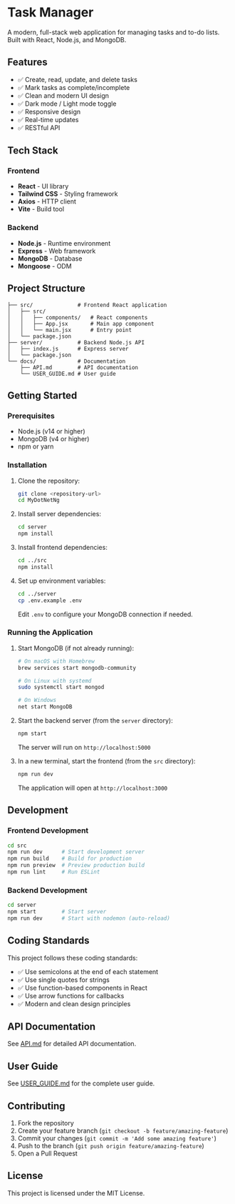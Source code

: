 # Task Manager

A modern, full-stack web application for managing tasks and to-do lists. Built with React, Node.js, and MongoDB.

## Features

- ✅ Create, read, update, and delete tasks
- ✅ Mark tasks as complete/incomplete
- ✅ Clean and modern UI design
- ✅ Dark mode / Light mode toggle
- ✅ Responsive design
- ✅ Real-time updates
- ✅ RESTful API

## Tech Stack

### Frontend
- **React** - UI library
- **Tailwind CSS** - Styling framework
- **Axios** - HTTP client
- **Vite** - Build tool

### Backend
- **Node.js** - Runtime environment
- **Express** - Web framework
- **MongoDB** - Database
- **Mongoose** - ODM

## Project Structure

```
├── src/              # Frontend React application
│   ├── src/
│   │   ├── components/   # React components
│   │   ├── App.jsx       # Main app component
│   │   └── main.jsx      # Entry point
│   └── package.json
├── server/           # Backend Node.js API
│   ├── index.js      # Express server
│   └── package.json
└── docs/             # Documentation
    ├── API.md        # API documentation
    └── USER_GUIDE.md # User guide
```

## Getting Started

### Prerequisites

- Node.js (v14 or higher)
- MongoDB (v4 or higher)
- npm or yarn

### Installation

1. Clone the repository:
   ```bash
   git clone <repository-url>
   cd MyDotNetNg
   ```

2. Install server dependencies:
   ```bash
   cd server
   npm install
   ```

3. Install frontend dependencies:
   ```bash
   cd ../src
   npm install
   ```

4. Set up environment variables:
   ```bash
   cd ../server
   cp .env.example .env
   ```
   Edit `.env` to configure your MongoDB connection if needed.

### Running the Application

1. Start MongoDB (if not already running):
   ```bash
   # On macOS with Homebrew
   brew services start mongodb-community

   # On Linux with systemd
   sudo systemctl start mongod

   # On Windows
   net start MongoDB
   ```

2. Start the backend server (from the `server` directory):
   ```bash
   npm start
   ```
   The server will run on `http://localhost:5000`

3. In a new terminal, start the frontend (from the `src` directory):
   ```bash
   npm run dev
   ```
   The application will open at `http://localhost:3000`

## Development

### Frontend Development
```bash
cd src
npm run dev      # Start development server
npm run build    # Build for production
npm run preview  # Preview production build
npm run lint     # Run ESLint
```

### Backend Development
```bash
cd server
npm start        # Start server
npm run dev      # Start with nodemon (auto-reload)
```

## Coding Standards

This project follows these coding standards:

- ✅ Use semicolons at the end of each statement
- ✅ Use single quotes for strings
- ✅ Use function-based components in React
- ✅ Use arrow functions for callbacks
- ✅ Modern and clean design principles

## API Documentation

See [API.md](./docs/API.md) for detailed API documentation.

## User Guide

See [USER_GUIDE.md](./docs/USER_GUIDE.md) for the complete user guide.

## Contributing

1. Fork the repository
2. Create your feature branch (`git checkout -b feature/amazing-feature`)
3. Commit your changes (`git commit -m 'Add some amazing feature'`)
4. Push to the branch (`git push origin feature/amazing-feature`)
5. Open a Pull Request

## License

This project is licensed under the MIT License.
